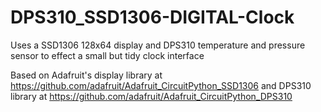 # DPS310_SSD1306-DIGITAL-Clock

Uses a SSD1306 128x64 display and DPS310 temperature and pressure sensor to effect a small but tidy clock interface 

Based on Adafruit's display library at https://github.com/adafruit/Adafruit_CircuitPython_SSD1306 and DPS310 library at https://github.com/adafruit/Adafruit_CircuitPython_DPS310
